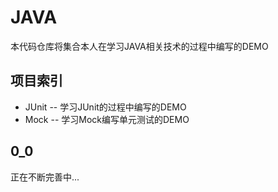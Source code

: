 # JAVA
本代码仓库将集合本人在学习JAVA相关技术的过程中编写的DEMO

## 项目索引
* JUnit -- 学习JUnit的过程中编写的DEMO
* Mock  -- 学习Mock编写单元测试的DEMO


## 0_0
正在不断完善中...